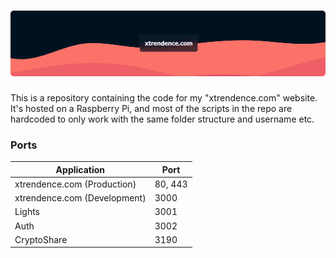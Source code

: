 # ![Banner](./website/public/assets/img/Banner.png)

This is a repository containing the code for my "xtrendence.com" website. It's hosted on a Raspberry Pi, and most of the scripts in the repo are hardcoded to only work with the same folder structure and username etc.

### Ports

| Application                  | Port    |
|------------------------------|---------|
| xtrendence.com (Production)  | 80, 443 |
| xtrendence.com (Development) | 3000    |
| Lights                       | 3001    |
| Auth                         | 3002    |
| CryptoShare                  | 3190    |